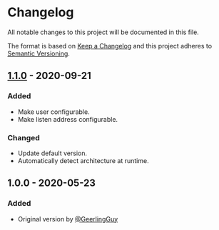 # Changelog
All notable changes to this project will be documented in this file.

The format is based on [Keep a Changelog](https://keepachangelog.com/en/1.0.0/)
and this project adheres to [Semantic Versioning](https://semver.org/spec/v2.0.0.html).

## [1.1.0] - 2020-09-21
### Added
- Make user configurable.
- Make listen address configurable.

### Changed
- Update default version.
- Automatically detect architecture at runtime.

## 1.0.0 - 2020-05-23
### Added
- Original version by [@GeerlingGuy](https://github.com/geerlingguy)


[1.1.0]: https://gitlab.com/radek-sprta/ansible-role-node-exporter/compare/v1.0.0...v1.1.0
